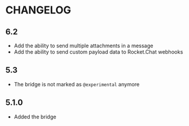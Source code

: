 CHANGELOG
=========

6.2
---

 * Add the ability to send multiple attachments in a message
 * Add the ability to send custom payload data to Rocket.Chat webhooks

5.3
---

 * The bridge is not marked as `@experimental` anymore

5.1.0
-----

 * Added the bridge
